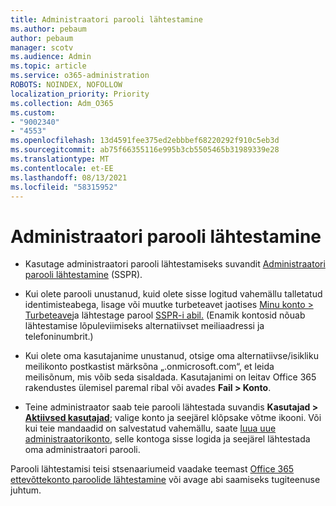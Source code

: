 ```yaml
---
title: Administraatori parooli lähtestamine
ms.author: pebaum
author: pebaum
manager: scotv
ms.audience: Admin
ms.topic: article
ms.service: o365-administration
ROBOTS: NOINDEX, NOFOLLOW
localization_priority: Priority
ms.collection: Adm_O365
ms.custom:
- "9002340"
- "4553"
ms.openlocfilehash: 13d4591fee375ed2ebbbef68220292f910c5eb3d
ms.sourcegitcommit: ab75f66355116e995b3cb5505465b31989339e28
ms.translationtype: MT
ms.contentlocale: et-EE
ms.lasthandoff: 08/13/2021
ms.locfileid: "58315952"
---
```

# <a name="admin-password-reset"></a>Administraatori parooli lähtestamine

- Kasutage administraatori parooli lähtestamiseks suvandit [Administraatori parooli lähtestamine](https://passwordreset.microsoftonline.com/) (SSPR).

- Kui olete parooli unustanud, kuid olete sisse logitud vahemällu talletatud identimisteabega, lisage või muutke turbeteavet jaotises [Minu konto > Turbeteave](https://mysignins.microsoft.com/security-info)ja lähtestage parool [SSPR-i abil.](https://passwordreset.microsoftonline.com/) (Enamik kontosid nõuab lähtestamise lõpuleviimiseks alternatiivset meiliaadressi ja telefoninumbrit.)

- Kui olete oma kasutajanime unustanud, otsige oma alternatiivse/isikliku meilikonto postkastist märksõna „.onmicrosoft.com“, et leida meilisõnum, mis võib seda sisaldada.  Kasutajanimi on leitav Office 365 rakendustes ülemisel paremal ribal või avades **Fail > Konto**.

- Teine administraator saab teie parooli lähtestada suvandis **Kasutajad > [Aktiivsed kasutajad](https://portal.office.com/adminportal/home#/users)**; valige konto ja seejärel klõpsake võtme ikooni.  Või kui teie mandaadid on salvestatud vahemällu, saate [luua uue administraatorikonto](https://portal.office.com/adminportal/home#/users), selle kontoga sisse logida ja seejärel lähtestada oma administraatori parooli.

Parooli lähtestamisi teisi stsenaariumeid vaadake teemast [Office 365 ettevõttekonto paroolide lähtestamine](https://docs.microsoft.com/microsoft-365/admin/add-users/reset-passwords) või avage abi saamiseks tugiteenuse juhtum.
